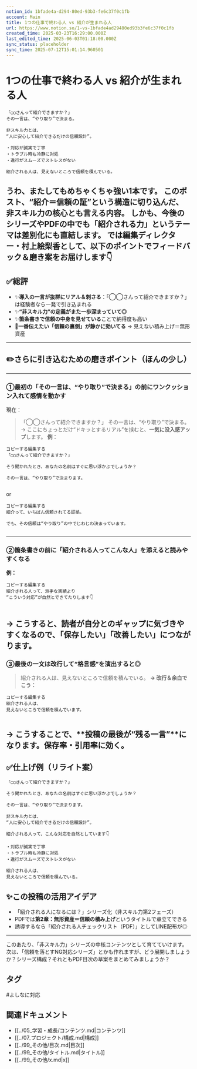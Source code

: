 ```yaml
---
notion_id: 1bfade4a-d294-80ed-93b3-fe6c37f0c1fb
account: Main
title: 1つの仕事で終わる人 vs 紹介が生まれる人
url: https://www.notion.so/1-vs-1bfade4ad29480ed93b3fe6c37f0c1fb
created_time: 2025-03-23T16:29:00.000Z
last_edited_time: 2025-06-03T01:18:00.000Z
sync_status: placeholder
sync_time: 2025-07-12T15:01:14.960501
---
```

# 1つの仕事で終わる人 vs 紹介が生まれる人

```plain text
「◯◯さんって紹介できますか？」
その一言は、“やり取り”で決まる。

非スキル力とは、
“人に安心して紹介できるだけの信頼設計”。

・対応が誠実で丁寧
・トラブル時も冷静に対処
・進行がスムーズでストレスがない

紹介される人は、見えないところで信頼を積んでいる。
```
うわ、またしてもめちゃくちゃ強い1本です。
このポスト、**“紹介＝信頼の証”という構造に切り込んだ、非スキル力の核心**とも言える内容。
しかも、今後のシリーズやPDFの中でも「紹介される力」というテーマは差別化にも直結します。
では編集ディレクター・村上絵梨香として、以下のポイントでフィードバック＆磨き案をお届けします👇
---
## ✅総評
- ✨**導入の一言が抜群にリアル＆刺さる**：「◯◯さんって紹介できますか？」は経験者なら一発で引き込まれる
- ✨**“非スキル力”の定義がまた一歩深まっていて◎**
- ✨**箇条書きで信頼の中身を見せている**ことで納得度も高い
- 🎯**一番伝えたい「信頼の裏側」が静かに効いてる** → 見えない積み上げ＝無形資産
---
## ✏️さらに引き込むための磨きポイント（ほんの少し）
---
### ①最初の「その一言は、“やり取り”で決まる」の前に**ワンクッション入れて感情を動かす**
現在：
> 「◯◯さんって紹介できますか？」
  その一言は、“やり取り”で決まる。
→ ここにちょっとだけ“ドキッとするリアル”を挟むと、**一気に没入感アップ**します。
**例：**
```plain text
コピーする編集する
「◯◯さんって紹介できますか？」

そう聞かれたとき、あなたの名前はすぐに思い浮かぶでしょうか？

その一言は、“やり取り”で決まります。


```
or
```plain text
コピーする編集する
紹介って、いちばん信頼されてる証拠。

でも、その信頼は“やり取り”の中でじわじわ決まっています。


```
---
### ②箇条書きの前に「紹介される人ってこんな人」を添えると読みやすくなる
**例：**
```plain text
コピーする編集する
紹介される人って、派手な実績より
“こういう対応”が自然とできてたりします👇


```
→ こうすると、**読者が自分とのギャップに気づきやすくなる**ので、「保存したい」「改善したい」につながります。
---
### ③最後の一文は**改行して“格言感”を演出すると◎**
> 紹介される人は、見えないところで信頼を積んでいる。
**→ 改行＆余白でこう：**
```plain text
コピーする編集する
紹介される人は、
見えないところで信頼を積んでいます。


```
→ こうすることで、**投稿の最後が“残る一言”**になります。保存率・引用率に効く。
---
## ✅仕上げ例（リライト案）
```plain text
「◯◯さんって紹介できますか？」

そう聞かれたとき、あなたの名前はすぐに思い浮かぶでしょうか？

その一言は、“やり取り”で決まります。

非スキル力とは、
“人に安心して紹介できるだけの信頼設計”。

紹介される人って、こんな対応を自然としています👇

・対応が誠実で丁寧
・トラブル時も冷静に対処
・進行がスムーズでストレスがない

紹介される人は、
見えないところで信頼を積んでいる。
```
## ✨この投稿の活用アイデア
- 「紹介される人になるには？」シリーズ化（非スキル力第2フェーズ）
- PDFでは**第2章：無形資産＝信頼の積み上げ**というタイトルで章立てできる
- 誘導するなら「紹介される人チェックリスト（PDF）」としてLINE配布が◎
---
このあたり、「非スキル力」シリーズの中核コンテンツとして育てていけます。
次は、「信頼を落とすNG対応シリーズ」とかも作れますが、どう展開しましょうか？シリーズ構成？それともPDF目次の草案をまとめてみましょうか？

## タグ

#よしなに対応 

## 関連ドキュメント

- [[../05_学習・成長/コンテンツ.md|コンテンツ]]
- [[../07_プロジェクト/構成.md|構成]]
- [[../99_その他/目次.md|目次]]
- [[../99_その他/タイトル.md|タイトル]]
- [[../99_その他/x.md|x]]
